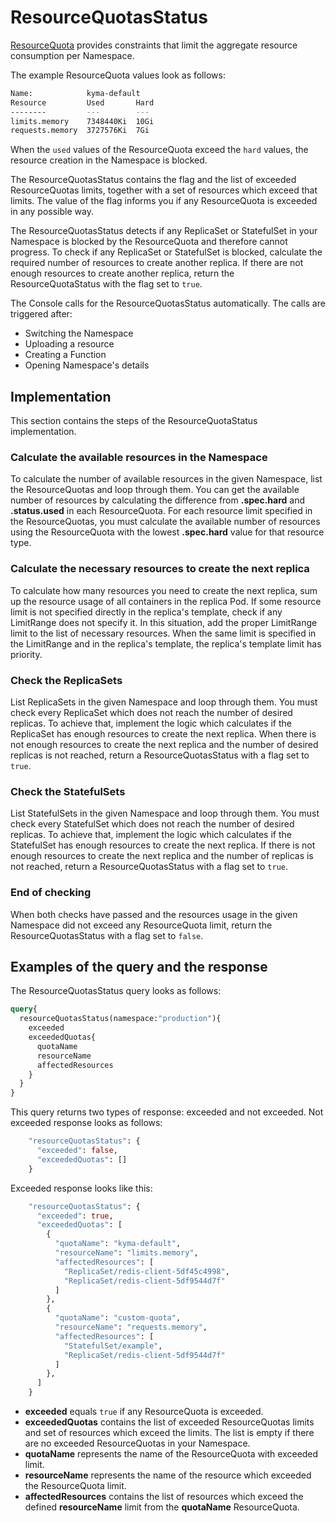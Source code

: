 # ResourceQuotasStatus

[ResourceQuota](https://kubernetes.io/docs/concepts/policy/resource-quotas/) provides constraints that limit the aggregate resource consumption per Namespace.

The example ResourceQuota values look as follows:
```bash
Name:            kyma-default
Resource         Used       Hard
--------         ---        ---
limits.memory    7348440Ki  10Gi
requests.memory  3727576Ki  7Gi
```
When the `used` values of the ResourceQuota exceed the `hard` values, the resource creation in the Namespace is blocked.

The ResourceQuotasStatus contains the flag and the list of exceeded ResourceQuotas limits, together with a set of resources which exceed that limits. The value of the flag informs you if any ResourceQuota is exceeded in any possible way.

The ResourceQuotasStatus detects if any ReplicaSet or StatefulSet in your Namespace is blocked by the ResourceQuota and therefore cannot progress.
To check if any ReplicaSet or StatefulSet is blocked, calculate the required number of resources to create another replica. If there are not enough resources to create another replica, return the ResourceQuotaStatus with the flag set to `true`.

The Console calls for the ResourceQuotasStatus automatically. The calls are triggered after:
- Switching the Namespace
- Uploading a resource
- Creating a Function
- Opening Namespace's details

## Implementation

This section contains the steps of the ResourceQuotaStatus implementation.

### Calculate the available resources in the Namespace

To calculate the number of available resources in the given Namespace, list the ResourceQuotas and loop through them.
You can get the available number of resources by calculating the difference from **.spec.hard** and **.status.used** in each ResourceQuota.
For each resource limit specified in the ResourceQuotas, you must calculate the available number of resources using the ResourceQuota with the lowest **.spec.hard** value for that resource type.

### Calculate the necessary resources to create the next replica

To calculate how many resources you need to create the next replica, sum up the resource usage of all containers in the replica Pod.
If some resource limit is not specified directly in the replica's template, check if any LimitRange does not specify it.
In this situation, add the proper LimitRange limit to the list of necessary resources.
When the same limit is specified in the LimitRange and in the replica's template, the replica's template limit has priority.

### Check the ReplicaSets

List ReplicaSets in the given Namespace and loop through them. You must check every ReplicaSet which does not reach the number of desired replicas.
To achieve that, implement the logic which calculates if the ReplicaSet has enough resources to create the next replica.
When there is not enough resources to create the next replica and the number of desired replicas is not reached, return a ResourceQuotasStatus with a flag set to `true`.

### Check the StatefulSets

List StatefulSets in the given Namespace and loop through them. You must check every StatefulSet which does not reach the number of desired replicas.
To achieve that, implement the logic which calculates if the StatefulSet has enough resources to create the next replica.
If there is not enough resources to create the next replica and the number of replicas is not reached, return a ResourceQuotasStatus with a flag set to `true`.

### End of checking

When both checks have passed and the resources usage in the given Namespace did not exceed any ResourceQuota limit, return the ResourceQuotasStatus with a flag set to `false`.

## Examples of the query and the response

The ResourceQuotasStatus query looks as follows:
```graphql
query{
  resourceQuotasStatus(namespace:"production"){
    exceeded
    exceededQuotas{
      quotaName
      resourceName
      affectedResources
    }
  }
}
```
This query returns two types of response: exceeded and not exceeded.
Not exceeded response looks as follows:
```graphql endpoint doc
    "resourceQuotasStatus": {
      "exceeded": false,
      "exceededQuotas": []
    }
```
Exceeded response looks like this:
```graphql endpoint doc
    "resourceQuotasStatus": {
      "exceeded": true,
      "exceededQuotas": [
        {
          "quotaName": "kyma-default",
          "resourceName": "limits.memory",
          "affectedResources": [
            "ReplicaSet/redis-client-5df45c4998",
            "ReplicaSet/redis-client-5df9544d7f"
          ]
        },
        {
          "quotaName": "custom-quota",
          "resourceName": "requests.memory",
          "affectedResources": [
            "StatefulSet/example",
            "ReplicaSet/redis-client-5df9544d7f"
          ]
        },
      ]
    }
```
- **exceeded** equals `true` if any ResourceQuota is exceeded.
- **exceededQuotas** contains the list of exceeded ResourceQuotas limits and set of resources which exceed the limits. The list is empty if there are no exceeded ResourceQuotas in your Namespace.
- **quotaName** represents the name of the ResourceQuota with exceeded limit.
- **resourceName** represents the name of the resource which exceeded the ResourceQuota limit.
- **affectedResources** contains the list of resources which exceed the defined **resourceName** limit from the **quotaName** ResourceQuota.
